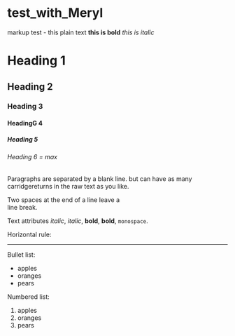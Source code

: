 # test_with_Meryl
markup test - this plain text
**this is bold**
*this is italic*
# Heading 1
## Heading 2
### Heading 3
#### HeadingG 4
##### Heading 5
###### Heading 6 = max
 
Paragraphs are separated
by a blank line. but 
can have
as many carridgereturns
in the raw text as
you
like.

Two spaces at the end of a line leave a  
line break.

Text attributes _italic_, *italic*, __bold__, **bold**, `monospace`.

Horizontal rule:

---

Bullet list:

  * apples
  * oranges
  * pears

Numbered list:

  1. apples
  2. oranges
  3. pears
